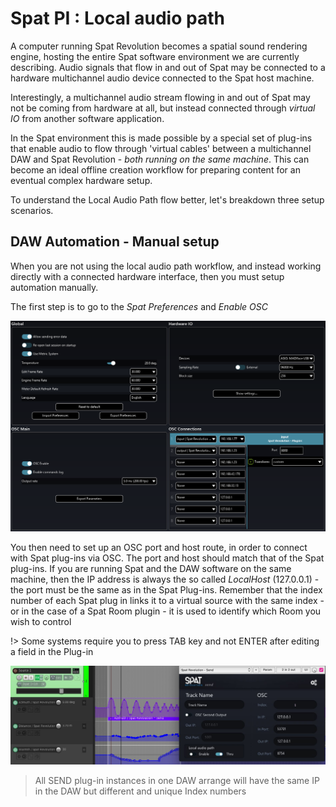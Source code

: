 # Spat PI : Local audio path

A computer running Spat Revolution becomes a spatial sound rendering engine, hosting the entire Spat software environment we are currently describing. Audio signals that flow in and out of Spat may be connected to a hardware multichannel audio device connected to the Spat host machine.

Interestingly, a multichannel audio stream flowing in and out of Spat may not be coming from hardware at all, but instead connected through _virtual IO_ from another software application.

In the Spat environment this is made possible by a special set of plug-ins that enable audio to flow through 'virtual cables' between a multichannel DAW and Spat Revolution - _both running on the same machine_. This can become an ideal offline creation workflow for preparing content for an eventual complex hardware setup.

To understand the Local Audio Path flow better, let's breakdown three setup scenarios.
## DAW Automation - Manual setup

When you are not using the local audio path workflow, and instead working directly with a connected hardware interface, then you must setup automation manually.

The first step is to go to the _Spat Preferences_ and _Enable OSC_

![](include/SpatRevolution_UserGuide_-191.png)

You then need to set up an OSC port and host route, in order to connect with Spat plug-ins via OSC. The port and host should match that of the Spat plug-ins. If you are running Spat and the DAW software on the same machine, then the IP address is always the so called _LocalHost_ (127.0.0.1) - the port must be the same as in the Spat Plug-ins. Remember that the index number of each Spat plug in links it to a virtual source with the same index - or in the case of a Spat Room plugin - it is used to identify which Room you wish to control

!> Some systems require you to press TAB key and not ENTER after editing a field in the Plug-in

![](include/SpatRevolution_UserGuide_-193.jpg)

> All SEND plug-in instances in one DAW arrange will have the same IP
in the DAW but different and unique Index numbers
